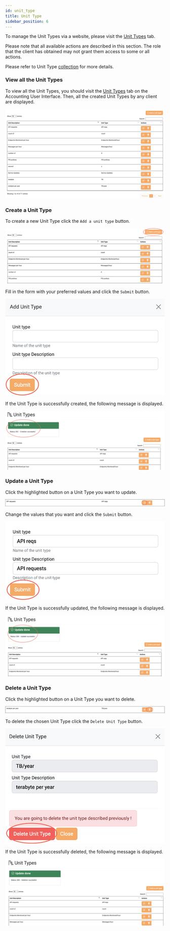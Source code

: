 ```yaml
---
id: unit_type
title: Unit Type
sidebar_position: 6
---
```

To manage the Unit Types via a website, please visit the <a href="https://accounting.eosc-portal.eu/unit-types">Unit Types</a> tab.

Please note that all available actions are described in this section. The role that the client has obtained may not grant them access to some or all actions.

Please refer to Unit Type [collection](/docs/api/unit_type.md) for more details.

### View all the Unit Types

To view all the Unit Types, you should visit the <a href="https://accounting.eosc-portal.eu/unit-types">Unit Types</a> tab on the Accounting User Interface.
Then, all the created Unit Types by any client are displayed.

![](assets/unit_type/unit_types.png)

### Create a Unit Type

To create a new Unit Type click the `Add a unit type` button.

![](assets/unit_type/create.png)

Fill in the form with your preferred values and click the `Submit` button.

![](assets/unit_type/submit.png)

If the Unit Type is successfully created, the following message is displayed.

![](assets/unit_type/create_success.png)

### Update a Unit Type

Click the highlighted button on a Unit Type you want to update.

![](assets/unit_type/update.png)

Change the values that you want and click the `Submit` button.

![](assets/unit_type/update_submit.png)

If the Unit Type is successfully updated, the following message is displayed.

![](assets/unit_type/update_success.png)

### Delete a Unit Type

Click the highlighted button on a Unit Type you want to delete.

![](assets/unit_type/delete.png)

To delete the chosen Unit Type click the `Delete Unit Type` button.

![](assets/unit_type/delete_submit.png)

If the Unit Type is successfully deleted, the following message is displayed.

![](assets/unit_type/delete_success.png)